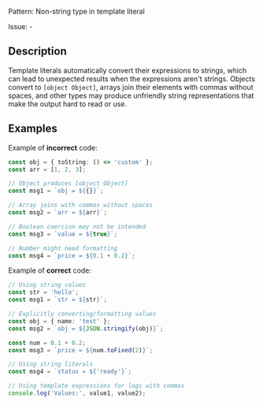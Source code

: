 Pattern: Non-string type in template literal

Issue: -

## Description

Template literals automatically convert their expressions to strings, which can lead to unexpected results when the expressions aren't strings. Objects convert to `[object Object]`, arrays join their elements with commas without spaces, and other types may produce unfriendly string representations that make the output hard to read or use.

## Examples

Example of **incorrect** code:
```ts
const obj = { toString: () => 'custom' };
const arr = [1, 2, 3];

// Object produces [object Object]
const msg1 = `obj = ${{}}`; 

// Array joins with commas without spaces
const msg2 = `arr = ${arr}`;

// Boolean coercion may not be intended
const msg3 = `value = ${true}`;

// Number might need formatting
const msg4 = `price = ${0.1 + 0.2}`;
```

Example of **correct** code:
```ts
// Using string values
const str = 'hello';
const msg1 = `str = ${str}`;

// Explicitly converting/formatting values
const obj = { name: 'test' };
const msg2 = `obj = ${JSON.stringify(obj)}`;

const num = 0.1 + 0.2;
const msg3 = `price = ${num.toFixed(2)}`;

// Using string literals
const msg4 = `status = ${'ready'}`;

// Using template expressions for logs with commas
console.log('Values:', value1, value2);
```